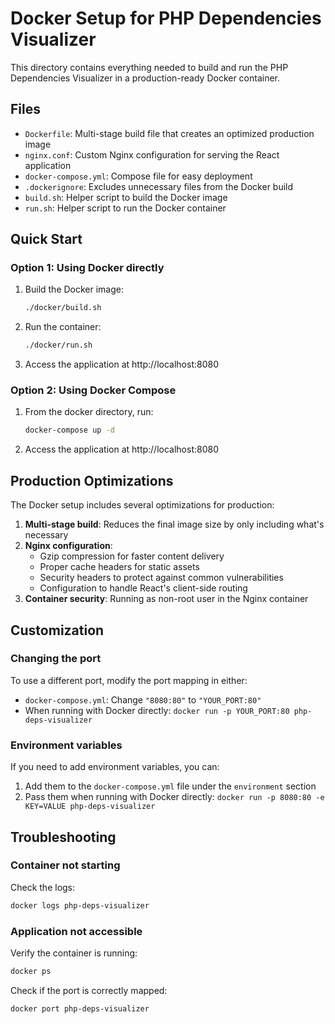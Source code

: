 # Docker Setup for PHP Dependencies Visualizer

This directory contains everything needed to build and run the PHP Dependencies Visualizer in a production-ready Docker container.

## Files

- `Dockerfile`: Multi-stage build file that creates an optimized production image
- `nginx.conf`: Custom Nginx configuration for serving the React application
- `docker-compose.yml`: Compose file for easy deployment
- `.dockerignore`: Excludes unnecessary files from the Docker build
- `build.sh`: Helper script to build the Docker image
- `run.sh`: Helper script to run the Docker container

## Quick Start

### Option 1: Using Docker directly

1. Build the Docker image:
   ```bash
   ./docker/build.sh
   ```

2. Run the container:
   ```bash
   ./docker/run.sh
   ```

3. Access the application at http://localhost:8080

### Option 2: Using Docker Compose

1. From the docker directory, run:
   ```bash
   docker-compose up -d
   ```

2. Access the application at http://localhost:8080

## Production Optimizations

The Docker setup includes several optimizations for production:

1. **Multi-stage build**: Reduces the final image size by only including what's necessary
2. **Nginx configuration**:
   - Gzip compression for faster content delivery
   - Proper cache headers for static assets
   - Security headers to protect against common vulnerabilities
   - Configuration to handle React's client-side routing
3. **Container security**: Running as non-root user in the Nginx container

## Customization

### Changing the port

To use a different port, modify the port mapping in either:
- `docker-compose.yml`: Change `"8080:80"` to `"YOUR_PORT:80"`
- When running with Docker directly: `docker run -p YOUR_PORT:80 php-deps-visualizer`

### Environment variables

If you need to add environment variables, you can:
1. Add them to the `docker-compose.yml` file under the `environment` section
2. Pass them when running with Docker directly: `docker run -p 8080:80 -e KEY=VALUE php-deps-visualizer`

## Troubleshooting

### Container not starting

Check the logs:
```bash
docker logs php-deps-visualizer
```

### Application not accessible

Verify the container is running:
```bash
docker ps
```

Check if the port is correctly mapped:
```bash
docker port php-deps-visualizer
```
